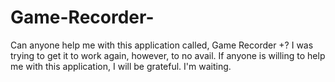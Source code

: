 # Game-Recorder-
Can anyone help me with this application called, Game Recorder +? I was trying to get it to work again, however, to no avail. If anyone is willing to help me with this application, I will be grateful. I'm waiting.
